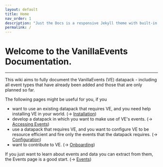 ```yaml
---
layout: default
title: Home
nav_order: 1
description: "Just the Docs is a responsive Jekyll theme with built-in search that is easily customizable and hosted on GitHub Pages."
permalink: /
---
```


# Welcome to the VanillaEvents Documentation.

---

This wiki aims to fully document the VanillaEvents (VE) datapack - including all event types that have already been added and those that are only planned so far. 

The following pages might be useful for you, if you
- want to use an existing datapack that requires VE, and you need help installing VE in your world. (-> [Installation](test))
- develop a datapack in which you want to make use of VE's events. (-> [Accessing Events](test))
- use a datapack that requires VE, and you want to configure VE to be resource efficient and fire only the events that the datapack requires. (-> [Configuration](test))
- want to contribute to VE. (-> [Onboarding](test))

If you just want to learn about events and data you can extract from them, the Events page is a good start. (-> [Events](Events))


